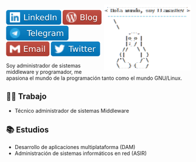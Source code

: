 <img title='Tux' src='./img/Tux.png' align='right'/>

[![Linkedin](./img/LinkedIn.svg 'Linkedin')](https://www.linkedin.com/in/llamasdev/)
[![Blog](./img/Blog.svg 'Blog')](https://llamasdev.github.io/)
[![Telegram](./img/Telegram.svg 'Telegram')](https://t.me/Fib0nacci)
[![Email](./img/Email.svg 'Email')](mailto:jmfllamas@gmail.com)
[![Twitter](./img/Twitter.svg 'Twitter')](https://twitter.com/LLamasDev)

Soy administrador de sistemas middleware y programador, me apasiona el mundo de la programación tanto como el mundo GNU/Linux.

## :office_worker: Trabajo
- Técnico administrador de sistemas Middleware

## :books: Estudios
- Desarrollo de aplicaciones multiplataforma (DAM)
- Administración de sistemas informáticos en red (ASIR)